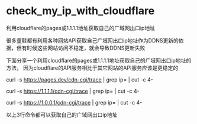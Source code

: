 # check_my_ip_with_cloudflare
利用cloudflare的pages或1.1.1.1地址获取自己的广域网出口ip地址

很多童鞋都有利用各种网站API获取自己广域网出口ip地址作为DDNS更新的依据，但有时候这些网站访问不稳定，就会导致DDNS更新失败

下面分享一个利用cloudflare的pages或1.1.1.1地址获取自己的广域网出口ip地址的方法，
因为cloudflare的API服务相比于其它网站的API服务应该是更稳定的

curl -s https://pages.dev/cdn-cgi/trace | grep ip= | cut -c 4-

curl -s https://1.1.1.1/cdn-cgi/trace | grep ip= | cut -c 4-

curl -s https://1.0.0.1/cdn-cgi/trace | grep ip= | cut -c 4-

以上3行命令都可以获取自己的广域网出口ip地址
